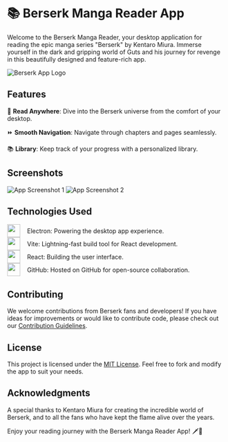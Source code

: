 # 📚 Berserk Manga Reader App

Welcome to the Berserk Manga Reader, your desktop application for reading the epic manga series "Berserk" by Kentaro Miura. Immerse yourself in the dark and gripping world of Guts and his journey for revenge in this beautifully designed and feature-rich app.

![Berserk App Logo](https://i.ibb.co/bbbhSLf/berserk-griffith.jpg)

## Features

📖 **Read Anywhere**: Dive into the Berserk universe from the comfort of your desktop.

⏩ **Smooth Navigation**: Navigate through chapters and pages seamlessly.

📚 **Library**: Keep track of your progress with a personalized library.

## Screenshots

![App Screenshot 1](https://i.ibb.co/xYfvNYy/Screenshot-2023-09-05-125049.png)
![App Screenshot 2](https://i.ibb.co/y5KkVCH/Screenshot-2023-09-05-125058.png)

## Technologies Used

<div style="display: flex; align-items:center; gap: 1rem">
    <img src="https://www.electronjs.org/assets/img/logo.svg" width="30"> 
    <span>Electron: Powering the desktop app experience.</span>
</div>

<div style="display: flex; align-items:center; gap: 1rem">
    <img src="https://vitejs.dev/logo.svg" width="30"> 
    <span>Vite: Lightning-fast build tool for React development.</span>
</div>

<div style="display: flex; align-items:center; gap: 1rem">
    <img src="https://reactjs.org/logo-180x180.png " width="30"> 
    <span>React: Building the user interface.</span>
</div>

<div style="display: flex; align-items:center; gap: 1rem">
    <img src="https://github.githubassets.com/images/modules/logos_page/GitHub-Mark.png" width="30"> 
    <span>GitHub: Hosted on GitHub for open-source collaboration.</span>
</div>

## Contributing

We welcome contributions from Berserk fans and developers! If you have ideas for improvements or would like to contribute code, please check out our [Contribution Guidelines](CONTRIBUTING.md).

## License

This project is licensed under the [MIT License](LICENSE.md). Feel free to fork and modify the app to suit your needs.

## Acknowledgments

A special thanks to Kentaro Miura for creating the incredible world of Berserk, and to all the fans who have kept the flame alive over the years.

Enjoy your reading journey with the Berserk Manga Reader App! 🗡️📜

